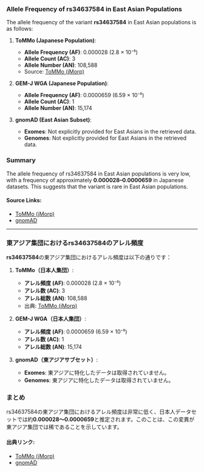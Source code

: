 ### Allele Frequency of rs34637584 in East Asian Populations

The allele frequency of the variant **rs34637584** in East Asian populations is as follows:

1. **ToMMo (Japanese Population)**:  
   - **Allele Frequency (AF)**: 0.000028 (2.8 × 10⁻⁵)  
   - **Allele Count (AC)**: 3  
   - **Allele Number (AN)**: 108,588  
   - Source: [ToMMo (jMorp)](https://jmorp.megabank.tohoku.ac.jp/search?query=12%3A40340400)

2. **GEM-J WGA (Japanese Population)**:  
   - **Allele Frequency (AF)**: 0.0000659 (6.59 × 10⁻⁵)  
   - **Allele Count (AC)**: 1  
   - **Allele Number (AN)**: 15,174  

3. **gnomAD (East Asian Subset)**:  
   - **Exomes**: Not explicitly provided for East Asians in the retrieved data.  
   - **Genomes**: Not explicitly provided for East Asians in the retrieved data.  

### Summary
The allele frequency of rs34637584 in East Asian populations is very low, with a frequency of approximately **0.000028–0.0000659** in Japanese datasets. This suggests that the variant is rare in East Asian populations.

#### Source Links:
- [ToMMo (jMorp)](https://jmorp.megabank.tohoku.ac.jp/search?query=12%3A40340400)  
- [gnomAD](https://gnomad.broadinstitute.org/variant/12-40340400-G-A?dataset=gnomad_r4)

---

### 東アジア集団におけるrs34637584のアレル頻度

**rs34637584**の東アジア集団におけるアレル頻度は以下の通りです：

1. **ToMMo（日本人集団）**:  
   - **アレル頻度 (AF)**: 0.000028 (2.8 × 10⁻⁵)  
   - **アレル数 (AC)**: 3  
   - **アレル総数 (AN)**: 108,588  
   - 出典: [ToMMo (jMorp)](https://jmorp.megabank.tohoku.ac.jp/search?query=12%3A40340400)

2. **GEM-J WGA（日本人集団）**:  
   - **アレル頻度 (AF)**: 0.0000659 (6.59 × 10⁻⁵)  
   - **アレル数 (AC)**: 1  
   - **アレル総数 (AN)**: 15,174  

3. **gnomAD（東アジアサブセット）**:  
   - **Exomes**: 東アジアに特化したデータは取得されていません。  
   - **Genomes**: 東アジアに特化したデータは取得されていません。  

### まとめ
rs34637584の東アジア集団におけるアレル頻度は非常に低く、日本人データセットでは約**0.000028～0.0000659**と推定されます。このことは、この変異が東アジア集団では稀であることを示しています。

#### 出典リンク:
- [ToMMo (jMorp)](https://jmorp.megabank.tohoku.ac.jp/search?query=12%3A40340400)  
- [gnomAD](https://gnomad.broadinstitute.org/variant/12-40340400-G-A?dataset=gnomad_r4)  
